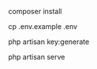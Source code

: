 <p>composer install</p>
<p>cp .env.example .env</p>
<p>php artisan key:generate</p>
<p>php artisan serve</p>
